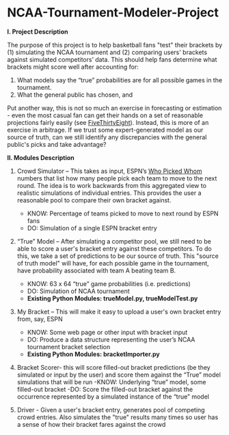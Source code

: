 # NCAA-Tournament-Modeler-Project

**I. Project Description**

The purpose of this project is to help basketball fans "test" their brackets by (1) simulating the NCAA tournament and (2) comparing users' brackets against simulated competitors’ data. This should help fans determine what brackets might score well after accounting for:
1.	What models say the “true” probabilities are for all possible games in the tournament.
2.	What the general public has chosen, and 

Put another way, this is not so much an exercise in forecasting or estimation - even the most casual fan can get their hands on a set of reasonable projections fairly easily (see [FiveThirtyEight](https://projects.fivethirtyeight.com/2021-march-madness-predictions/)). Instead, this is more of an exercise in arbitrage. If we trust some expert-generated model as our source of truth, can we still identify any discrepancies with the general public's picks and take advantage?

**II. Modules Description**
1. Crowd Simulator – This takes as input, ESPN’s [Who Picked Whom](https://fantasy.espn.com/tournament-challenge-bracket/2022/en/whopickedwhom) numbers that list how many people pick each team to move to the next round. The idea is to work backwards from this aggregated view to realistic simulations of individual entries. This provides the user a reasonable pool to compare their own bracket against.
	- KNOW: Percentage of teams picked to move to next round by ESPN fans
	- DO: Simulation of a single ESPN bracket entry

2. “True” Model – After simulating a competitor pool, we still need to be able to score a user's bracket entry against these competitors. To do this, we take a set of predictions to be our source of truth. This "source of truth model" will have, for each possible game in the tournament, have probability associated with team A beating team B.
	- KNOW: 63 x 64 “true” game probabilities (i.e. predictions)
	- DO: Simulation of NCAA tournament 
	- **Existing Python Modules: trueModel.py, trueModelTest.py**

3. My Bracket – This will make it easy to upload a user's own bracket entry from, say, ESPN
	- KNOW: Some web page or other input with bracket input
	- DO: Produce a data structure representing the user’s NCAA tournament bracket selection
	- **Existing Python Modules: bracketImporter.py**

4. Bracket Scorer- this will score filled-out bracket predictions (be they simulated or input by the user) and score them against the “True” model simulations that will be run
	-KNOW: Underlying “true” model, some filled-out bracket
	-DO: Score the filled-out bracket against the occurrence represented by a simulated instance of the “true” model
  
 5. Driver - Given a user's bracket entry, generates pool of competing crowd entries. Also simulates the "true" results many times so user has a sense of how their bracket fares against the crowd
